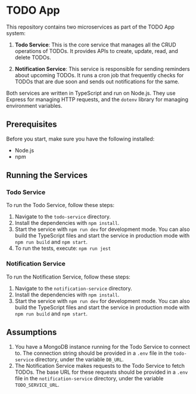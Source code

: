 # TODO App

This repository contains two microservices as part of the TODO App system:

1. **Todo Service**: This is the core service that manages all the CRUD operations of TODOs. It provides APIs to create, update, read, and delete TODOs.

2. **Notification Service**: This service is responsible for sending reminders about upcoming TODOs. It runs a cron job that frequently checks for TODOs that are due soon and sends out notifications for the same.

Both services are written in TypeScript and run on Node.js. They use Express for managing HTTP requests, and the `dotenv` library for managing environment variables.

## Prerequisites

Before you start, make sure you have the following installed:

- Node.js
- npm

## Running the Services

### Todo Service

To run the Todo Service, follow these steps:

1. Navigate to the `todo-service` directory.
2. Install the dependencies with `npm install`.
3. Start the service with `npm run dev` for development mode. You can also build the TypeScript files and start the service in production mode with `npm run build` and `npm start`.
4. To run the tests, execute: `npm run jest`

### Notification Service

To run the Notification Service, follow these steps:

1. Navigate to the `notification-service` directory.
2. Install the dependencies with `npm install`.
3. Start the service with `npm run dev` for development mode. You can also build the TypeScript files and start the service in production mode with `npm run build` and `npm start`.

## Assumptions

1. You have a MongoDB instance running for the Todo Service to connect to. The connection string should be provided in a `.env` file in the `todo-service` directory, under the variable `DB_URL`.
2. The Notification Service makes requests to the Todo Service to fetch TODOs. The base URL for these requests should be provided in a `.env` file in the `notification-service` directory, under the variable `TODO_SERVICE_URL`.
